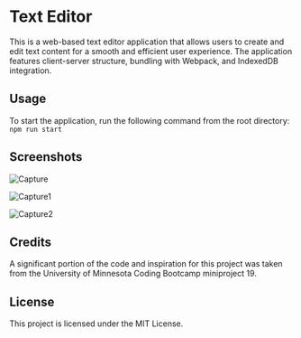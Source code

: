 # Text Editor
This is a web-based text editor application that allows users to create and edit text content for a smooth and efficient user experience. The application features client-server structure, bundling with Webpack, and IndexedDB integration.

## Usage
To start the application, run the following command from the root directory: `npm run start`

## Screenshots
![Capture](https://github.com/PeterOste/Text-Editor/assets/131497563/321c725d-3f12-4e1c-9490-8df34a6ff5bf)

![Capture1](https://github.com/PeterOste/Text-Editor/assets/131497563/f01a361a-cd2e-4f1c-8c5f-01ef87939558)

![Capture2](https://github.com/PeterOste/Text-Editor/assets/131497563/ed511bfa-5bd5-4c55-a1f5-47a70a44fd28)

## Credits
A significant portion of the code and inspiration for this project was taken from the University of Minnesota Coding Bootcamp miniproject 19.

## License
This project is licensed under the MIT License.
